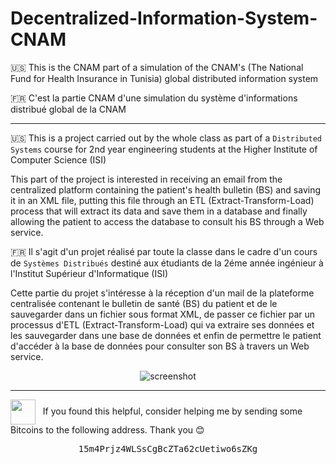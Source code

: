 # Decentralized-Information-System-CNAM

:us: This is the CNAM part of a simulation of the CNAM's (The National Fund for Health Insurance in Tunisia) global distributed information system  

:fr: C'est la partie CNAM d'une simulation du système d'informations distribué global de la CNAM  

-----

:us: This is a project carried out by the whole class as part of a `Distributed Systems` course for 2nd year engineering students at the Higher Institute of Computer Science (ISI)

This part of the project is interested in receiving an email from the centralized platform containing the patient's health bulletin (BS) and saving it in an XML file, putting this file through an ETL (Extract-Transform-Load) process that will extract its data and save them in a database and finally allowing the patient to access the database to consult his BS through a Web service.

:fr:
Il s'agit d'un projet réalisé par toute la classe dans le cadre d'un cours de `Systèmes Distribués` destiné aux étudiants de la 2éme année ingénieur à l'Institut Supérieur d'Informatique (ISI)

Cette partie du projet s'intéresse à la réception d'un mail de la plateforme centralisée contenant le bulletin de santé (BS) du patient et de le sauvegarder dans un fichier sous format XML, de passer ce fichier par un processus d'ETL (Extract-Transform-Load) qui va extraire ses données et les sauvegarder dans une base de données et enfin de permettre le patient d'accéder à la base de données pour consulter son BS à travers un Web service.

<p align="center">
  <img src="https://raw.githubusercontent.com/stoufa/Systeme-d-information-distribue-CNAM/master/schemaGlobal.png" alt="screenshot"/>
</p>

<hr>

<img src="https://emojis.slackmojis.com/emojis/images/1485555744/1681/bitcoin.png" valign="middle" width="40" /> &nbsp; If you found this helpful, consider helping me by sending some Bitcoins to the following address. Thank you 😊

<pre align="center">
15m4Prjz4WLSsCgBcZTa62cUetiwo6sZKg
</pre>

